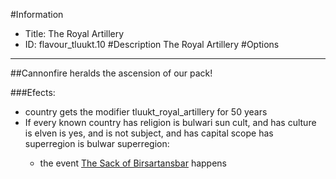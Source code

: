 #Information
 - Title: The Royal Artillery
 - ID: flavour_tluukt.10
#Description
The Royal Artillery
#Options

___
##Cannonfire heralds the ascension of our pack!

###Efects:<ul><li>country gets the modifier tluukt_royal_artillery for 50 years</li><li>If every known country has religion is bulwari sun cult, and  has culture is elven is yes, and  is not subject, and  has capital scope has superregion is bulwar superregion:</li><ul><li>the event [The Sack of Birsartansbar](../events/the_sack_of_birsartansbar.md) happens</li></ul></ul>
